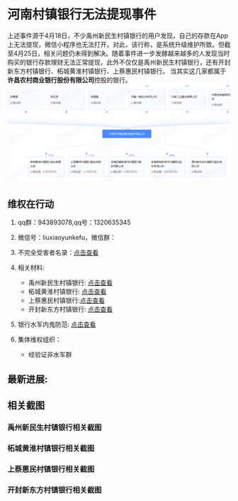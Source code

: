 # 河南村镇银行无法提现事件
上述事件源于4月18日，不少禹州新民生村镇银行的用户发现，自己的存款在App上无法提现，微信小程序也无法打开。对此，该行称，是系统升级维护所致。但截至4月25日，相关问题仍未得到解决。随着事件进一步发酵越来越多的人发现当时购买的银行存款理财无法正常提现，此外不仅仅是禹州新民生村镇银行，还有开封新东方村镇银行、柘城黄淮村镇银行、上蔡惠民村镇银行。
当其实这几家都属于**许昌农村商业银行股份有限公司**控股的银行。
![](.\img\公司结构.png)


## 维权在行动

1. qq群：943893078,qq号：1320635345

2. 微信号：liuxiaoyunkefu，微信群：

3. 不完全受害者名录：[点击查看](https://github.com/sumatrapdfreader-cn/boom-bank/blob/main/%E5%8F%97%E5%AE%B3%E8%80%85%E5%90%8D%E5%BD%95.md)

4. 相关材料:
    - 禹州新民生村镇银行: [点击查看]( .\禹州新民生村镇银行\禹州新民生村镇银行.md)
    - 柘城黄淮村镇银行: [点击查看]( .\柘城黄淮村镇银行\柘城黄淮村镇银行.md)
    - 上蔡惠民村镇银行:[点击查看]( .\上蔡惠民村镇银行\上蔡惠民村镇银行.md)
    - 开封新东方村镇银行: [点击查看]( .\开封新东方村镇银行\开封新东方村镇银行.md)
5. 银行水军内鬼防范: [点击查看]( .\水军名单.md)

6. 集体维权组织：
    - 经验证非水军群

## 最新进展:
## 相关截图
### 禹州新民生村镇银行相关截图

### 柘城黄淮村镇银行相关截图

### 上蔡惠民村镇银行相关截图

### 开封新东方村镇银行相关截图
